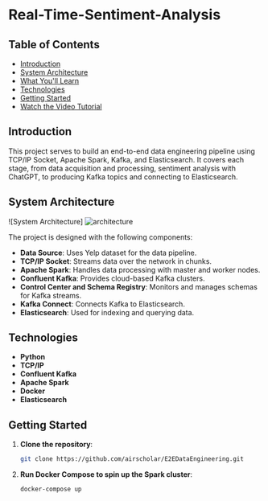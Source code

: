 # Real-Time-Sentiment-Analysis
## Table of Contents
- [Introduction](#introduction)
- [System Architecture](#system-architecture)
- [What You'll Learn](#what-youll-learn)
- [Technologies](#technologies)
- [Getting Started](#getting-started)
- [Watch the Video Tutorial](#watch-the-video-tutorial)

## Introduction
This project serves to build an end-to-end data engineering pipeline using TCP/IP Socket, Apache Spark, Kafka, and Elasticsearch. It covers each stage, from data acquisition and processing, sentiment analysis with ChatGPT, to producing Kafka topics and connecting to Elasticsearch.

## System Architecture
![System Architecture]
![architecture](https://github.com/user-attachments/assets/82d79237-1e2d-4352-8761-08d930f69632)

The project is designed with the following components:
- **Data Source**: Uses Yelp dataset for the data pipeline.
- **TCP/IP Socket**: Streams data over the network in chunks.
- **Apache Spark**: Handles data processing with master and worker nodes.
- **Confluent Kafka**: Provides cloud-based Kafka clusters.
- **Control Center and Schema Registry**: Monitors and manages schemas for Kafka streams.
- **Kafka Connect**: Connects Kafka to Elasticsearch.
- **Elasticsearch**: Used for indexing and querying data.

## Technologies
- **Python**
- **TCP/IP**
- **Confluent Kafka**
- **Apache Spark**
- **Docker**
- **Elasticsearch**

## Getting Started

1. **Clone the repository**:
    ```bash
    git clone https://github.com/airscholar/E2EDataEngineering.git
    ```

3. **Run Docker Compose to spin up the Spark cluster**:
    ```bash
    docker-compose up
    ```

